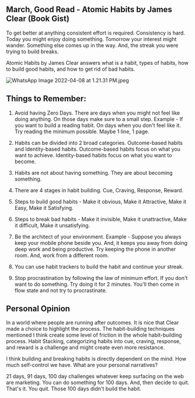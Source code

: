 ## March, Good Read - Atomic Habits by James Clear (Book Gist)

To get better at anything consistent effort is required. Consistency is hard. Today you might enjoy doing something. Tomorrow your interest might wander. Something else comes up in the way. And, the streak you were trying to build breaks.

Atomic Habits by James Clear answers what is a habit, types of habits, how to build good habits, and how to get rid of bad habits.

![WhatsApp Image 2022-04-08 at 1.21.31 PM.jpeg](https://cdn.hashnode.com/res/hashnode/image/upload/v1649405082516/o2Qo3SZlQ.jpeg)

## Things to Remember:

1. Avoid having Zero Days. There are days when you might not feel like doing anything. On those days make sure to a small step. 
Example - If you want to build a reading habit. On days when you don't feel like it. Try reading the minimum possible. Maybe 1 line, 1 page.

2. Habits can be divided into 2 broad categories. Outcome-based habits and Identity-based habits. Outcome-based habits focus on what you want to achieve. Identity-based habits focus on what you want to become.

3. Habits are not about having something. They are about becoming something. 

4. There are 4 stages in habit building.  Cue, Craving, Response, Reward.

5. Steps to build good habits - Make it obvious, Make it Attractive, Make it Easy, Make it Satisfying.

6. Steps to break bad habits - Make it invisible, Make it unattractive, Make it difficult, Make it unsatisfying. 

7. Be the architect of your environment. Example - Suppose you always keep your mobile phone beside you. And, it keeps you away from doing deep work and being productive. Try keeping the phone in another room. And, work from a different room. 

8. You can use habit trackers to build the habit and continue your streak. 

9. Stop procrastination by following the law of minimum effort. If you don't want to do something. Try doing it for 2 minutes. You'll then come in flow state and not try to procrastinate.

## Personal Opinion

In a world where people are running after outcomes. It is nice that Clear made a choice to highlight the process. The habit-building techniques mentioned I think create some level of friction in the whole habit-building process. Habit Stacking, categorizing habits into cue, craving, response, and reward is a challenge and might create even more resistance. 

I think building and breaking habits is directly dependent on the mind. How much self-control we have. What are your personal narratives?

21 days, 91 days, 100 day challenges whatever keep surfacing on the web are marketing. You can do something for 100 days. And, then decide to quit. That's it. You quit. Those 100 days didn't build the habit.          


  